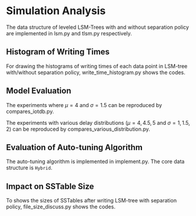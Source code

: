 # Simulation Analysis

The data structure of leveled LSM-Trees with and without separation policy are implemented in lsm.py and tlsm.py respectively.

## Histogram of Writing Times

For drawing the histograms of writing times of each data point in LSM-tree with/without separation policy,  write_time_histogram.py shows the codes.

## Model Evaluation

The experiments where $\mu=4$ and $\sigma=1.5$ can be reproduced by compares_iotdb.py.

The experiments with various delay distributions ($\mu=4, 4.5, 5$ and $\sigma=1, 1.5, 2$) can be reproduced by compares_various_distribution.py.

## Evaluation of Auto-tuning Algorithm

The auto-tuning algorithm is implemented in implement.py. The core data structure is `Hybrid`. 

## Impact on SSTable Size

To shows the sizes of SSTables after writing LSM-tree with separation policy, file_size_discuss.py shows the codes. 